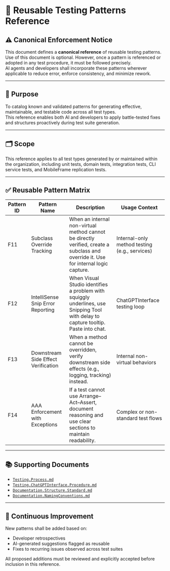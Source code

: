 # 🧪 Reusable Testing Patterns Reference

## ⚠ Canonical Enforcement Notice

This document defines a **canonical reference** of reusable testing patterns.  
Use of this document is optional. However, once a pattern is referenced or adopted in any test procedure, it must be followed precisely.  
AI agents and developers shall incorporate these patterns wherever applicable to reduce error, enforce consistency, and minimize rework.

---

## 📘 Purpose

To catalog known and validated patterns for generating effective, maintainable, and testable code across all test types.  
This reference enables both AI and developers to apply battle-tested fixes and structures proactively during test suite generation.

---

## 🗂 Scope

This reference applies to all test types generated by or maintained within the organization, including unit tests, domain tests, integration tests, CLI service tests, and MobileFrame replication tests.

---

## ✅ Reusable Pattern Matrix

| Pattern ID | Pattern Name                            | Description                                                                                      | Usage Context                                |
|------------|-----------------------------------------|--------------------------------------------------------------------------------------------------|----------------------------------------------|
| F11        | Subclass Override Tracking              | When an internal non-virtual method cannot be directly verified, create a subclass and override it. Use for internal logic capture. | Internal-only method testing (e.g., services) |
| F12        | IntelliSense Snip Error Reporting       | When Visual Studio identifies a problem with squiggly underlines, use Snipping Tool with delay to capture tooltip. Paste into chat. | ChatGPTInterface testing loop                |
| F13        | Downstream Side Effect Verification     | When a method cannot be overridden, verify downstream side effects (e.g., logging, tracking) instead. | Internal non-virtual behaviors               |
| F14        | AAA Enforcement with Exceptions         | If a test cannot use Arrange–Act–Assert, document reasoning and use clear sections to maintain readability. | Complex or non-standard test flows           |

---

## 📚 Supporting Documents

- [`Testing.Process.md`](./Testing.Process.md)
- [`Testing.ChatGPTInterface.Procedure.md`](./Testing.ChatGPTInterface.Procedure.md)
- [`Documentation.Structure.Standard.md`](./Documentation.Structure.Standard.md)
- [`Documentation.NamingConventions.md`](./Documentation.NamingConventions.md)

---

## 🧠 Continuous Improvement

New patterns shall be added based on:
- Developer retrospectives
- AI-generated suggestions flagged as reusable
- Fixes to recurring issues observed across test suites

All proposed additions must be reviewed and explicitly accepted before inclusion in this reference.